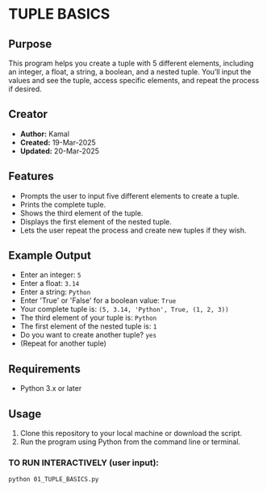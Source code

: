 # TUPLE BASICS

## Purpose
This program helps you create a tuple with 5 different elements, including an integer, a float, a string, a boolean, and a nested tuple. You’ll input the values and see the tuple, access specific elements, and repeat the process if desired.

## Creator
- **Author:** Kamal  
- **Created:** 19-Mar-2025
- **Updated:** 20-Mar-2025

## Features
- Prompts the user to input five different elements to create a tuple.
- Prints the complete tuple.
- Shows the third element of the tuple.
- Displays the first element of the nested tuple.
- Lets the user repeat the process and create new tuples if they wish.

## Example Output
   - Enter an integer: `5`  
   - Enter a float: `3.14`  
   - Enter a string: `Python`  
   - Enter 'True' or 'False' for a boolean value: `True`  
   - Your complete tuple is: `(5, 3.14, 'Python', True, (1, 2, 3))`  
   - The third element of your tuple is: `Python`  
   - The first element of the nested tuple is: `1`  
   - Do you want to create another tuple? `yes`  
   - (Repeat for another tuple)  

## Requirements
- Python 3.x or later

## Usage
1. Clone this repository to your local machine or download the script.
2. Run the program using Python from the command line or terminal.

### TO RUN INTERACTIVELY (user input):
```bash
python 01_TUPLE_BASICS.py

